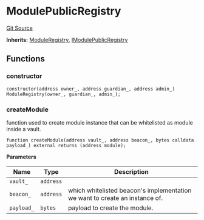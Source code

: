 # ModulePublicRegistry
[Git Source](https://github.com/ArrakisFinance/arrakis-modular/blob/main/src/ModulePublicRegistry.sol)

**Inherits:**
[ModuleRegistry](/src/abstracts/ModuleRegistry.sol/abstract.ModuleRegistry.md), [IModulePublicRegistry](/src/interfaces/IModulePublicRegistry.sol/interface.IModulePublicRegistry.md)


## Functions
### constructor


```solidity
constructor(address owner_, address guardian_, address admin_) ModuleRegistry(owner_, guardian_, admin_);
```

### createModule

function used to create module instance that can be
whitelisted as module inside a vault.


```solidity
function createModule(address vault_, address beacon_, bytes calldata payload_) external returns (address module);
```
**Parameters**

|Name|Type|Description|
|----|----|-----------|
|`vault_`|`address`||
|`beacon_`|`address`|which whitelisted beacon's implementation we want to create an instance of.|
|`payload_`|`bytes`|payload to create the module.|


